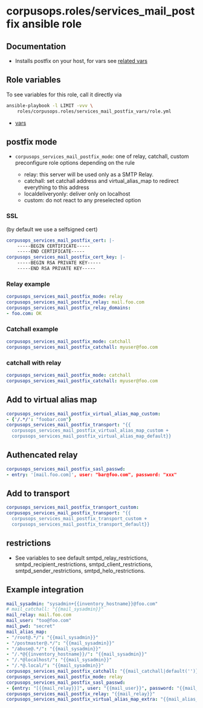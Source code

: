 # corpusops.roles/services_mail_postfix ansible role
## Documentation

- Installs postfix on your host, for vars see [related vars](../services_mail_postfix_vars)

## Role variables
To see variables for this role, call it directly via
```bash
ansible-playbook -l LIMIT -vvv \
    roles/corpusops.roles/services_mail_postfix_vars/role.yml
```
- [vars](https://github.com/corpusops/roles/blob/master/services_mail_postfix_vars/defaults/main.yml)


## postfix mode
- ``corpusops_services_mail_postfix_mode``: one of relay, catchall, custom<br/>
    preconfigure role options depending on the rule

    - relay: this server will be used only as a SMTP Relay.
    - catchall: set catchall address and virtual_alias_map
      to redirect everything to this address
    - localdeliveryonly: deliver only on localhost
    - custom: do not react to any preselected option


### SSL
(by default we use a selfsigned cert)
```yaml
corpusops_services_mail_postfix_cert: |-
    -----BEGIN CERTIFICATE-----
    -----END CERTIFICATE-----
corpusops_services_mail_postfix_cert_key: |-
    -----BEGIN RSA PRIVATE KEY-----
    -----END RSA PRIVATE KEY-----
```

### Relay example
```yaml
corpusops_services_mail_postfix_mode: relay
corpusops_services_mail_postfix_relay: mail.foo.com
corpusops_services_mail_postfix_relay_domains:
- foo.com: OK
```

### Catchall example
```yaml
corpusops_services_mail_postfix_mode: catchall
corpusops_services_mail_postfix_catchall: myuser@foo.com
```

### catchall with relay

```yaml
corpusops_services_mail_postfix_mode: catchall
corpusops_services_mail_postfix_catchall: myuser@foo.com
```

## Add to virtual alias map
```yaml
corpusops_services_mail_postfix_virtual_alias_map_custom:
- {'/.*/': "foobar.com"}
corpusops_services_mail_postfix_transport: "{{
  corpusops_services_mail_postfix_virtual_alias_map_custom +
  corpusops_services_mail_postfix_virtual_alias_map_default}}
```

## Authencated relay
```yaml
corpusops_services_mail_postfix_sasl_passwd:
- entry: '[mail.foo.com]', user: "bar@foo.com", password: "xxx"
```


## Add to transport

```yaml
corpusops_services_mail_postfix_transport_custom:
corpusops_services_mail_postfix_transport: "{{
  corpusops_services_mail_postfix_transport_custom +
  corpusops_services_mail_postfix_transport_default}}
```

## restrictions
- See variables to see default smtpd_relay_restrictions, smtpd_recipient_restrictions, smtpd_client_restrictions, smtpd_sender_restrictions, smtpd_helo_restrictions.



## Example integration
```yaml
mail_sysadmin: "sysadmin+{{inventory_hostname}}@foo.com"
# mail_catchall: "{{mail_sysadmin}}"
mail_relay: mail.foo.com
mail_user: "too@foo.com"
mail_pwd: "secret"
mail_alias_map:
- "/root@.*/": "{{mail_sysadmin}}"
- "/postmaster@.*/": "{{mail_sysadmin}}"
- "/abuse@.*/": "{{mail_sysadmin}}"
- "/.*@{{inventory_hostname}}/": "{{mail_sysadmin}}"
- "/.*@localhost/": "{{mail_sysadmin}}"
- "/.*@.local/": "{{mail_sysadmin}}"
corpusops_services_mail_postfix_catchall: "{{mail_catchall|default('')}}"  
corpusops_services_mail_postfix_mode: relay
corpusops_services_mail_postfix_sasl_passwd:
- {entry: "[{{mail_relay}}]", user: "{{mail_user}}", password: "{{mail_pwd}}"}
corpusops_services_mail_postfix_relay: "{{mail_relay}}"
corpusops_services_mail_postfix_virtual_alias_map_extra: "{{mail_alias_map}}"
```
